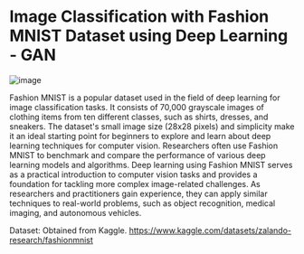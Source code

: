 # Image Classification with Fashion MNIST Dataset using Deep Learning - GAN

![image](https://github.com/Divyanalam98/deep_learning_fashion_MNIST/assets/63960112/94cd605e-9fa2-4b8c-8a4a-18e42190dfbb)

Fashion MNIST is a popular dataset used in the field of deep learning for image classification tasks. 
It consists of 70,000 grayscale images of clothing items from ten different classes, such as shirts, dresses, and sneakers. 
The dataset's small image size (28x28 pixels) and simplicity make it an ideal starting point for beginners to explore and learn about deep learning techniques for computer vision. 
Researchers often use Fashion MNIST to benchmark and compare the performance of various deep learning models and algorithms.
Deep learning using Fashion MNIST serves as a practical introduction to computer vision tasks and provides a foundation for tackling more complex image-related challenges. 
As researchers and practitioners gain experience, they can apply similar techniques to real-world problems, such as object recognition, medical imaging, and autonomous vehicles.

Dataset: Obtained from Kaggle.
https://www.kaggle.com/datasets/zalando-research/fashionmnist
